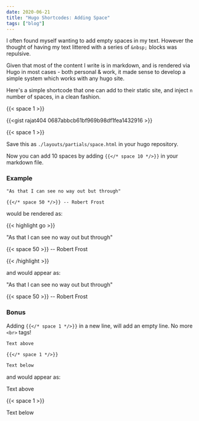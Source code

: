 ```yaml
---
date: 2020-06-21
title: "Hugo Shortcodes: Adding Space"
tags: ["blog"]
---
```

I often found myself wanting to add empty spaces in my text. However the thought of having my text littered with a series of `&nbsp;` blocks was repulsive.

Given that most of the content I write is in markdown, and is rendered via Hugo in most cases - both personal & work, it made sense to develop a simple system which works with any hugo site.

Here's a simple shortcode that one can add to their static site, and inject `n` number of spaces, in a clean fashion.

{{< space 1 >}}

{{<gist rajat404 0687abbcb61bf969b98df1fea1432916 >}}

{{< space 1 >}}

Save this as `./layouts/partials/space.html` in your hugo repository.

Now you can add 10 spaces by adding `{{</* space 10 */>}}` in your markdown file.

### Example

```md
"As that I can see no way out but through"

{{</* space 50 */>}} -- Robert Frost
```

would be rendered as:

{{< highlight go >}}

"As that I can see no way out but through"

{{< space 50 >}} -- Robert Frost

{{< /highlight >}}

and would appear as:

"As that I can see no way out but through"

{{< space 50 >}} -- Robert Frost

### Bonus

Adding `{{</* space 1 */>}}` in a new line, will add an empty line. No more `<br>` tags!

```md
Text above

{{</* space 1 */>}}

Text below
```

and would appear as:

Text above

{{< space 1 >}}

Text below
